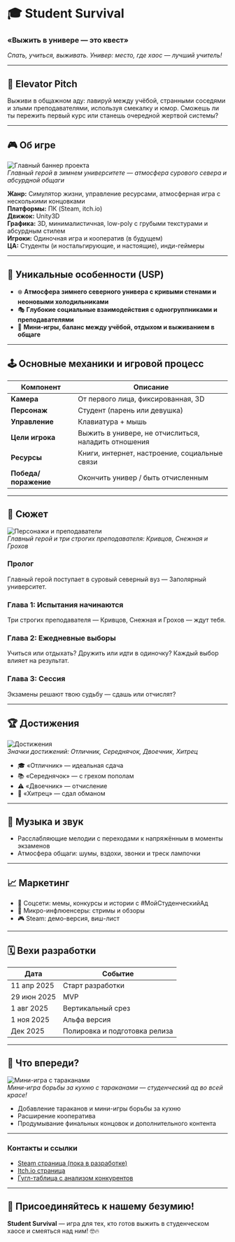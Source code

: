 # 🎓 Student Survival  
### «Выжить в универе — это квест»  
*Спать, учиться, выживать. Универ: место, где хаос — лучший учитель!*

---

## 🚀 Elevator Pitch  
Выживи в общажном аду: лавируй между учёбой, странными соседями и злыми преподавателями, используя смекалку и юмор. Сможешь ли ты пережить первый курс или станешь очередной жертвой системы?

---

## 🎮 Об игре

![Главный баннер проекта](https://example.com/banner-student-survival.png)  
*Главный герой в зимнем университете — атмосфера сурового севера и абсурдной общаги*

**Жанр:** Симулятор жизни, управление ресурсами, атмосферная игра с несколькими концовками  
**Платформы:** ПК (Steam, itch.io)  
**Движок:** Unity3D  
**Графика:** 3D, минималистичная, low-poly с грубыми текстурами и абсурдным стилем  
**Игроки:** Одиночная игра и кооператив (в будущем)  
**ЦА:** Студенты (и ностальгирующие, и настоящие), инди-геймеры

---

## 🌟 Уникальные особенности (USP)

- ❄️ **Атмосфера зимнего северного универа с кривыми стенами и неоновыми холодильниками**  
- 🎭 **Глубокие социальные взаимодействия с одногруппниками и преподавателями**  
- 🎲 **Мини-игры, баланс между учёбой, отдыхом и выживанием в общаге**

---

## 🕹️ Основные механики и игровой процесс

| Компонент          | Описание                                     |
|--------------------|----------------------------------------------|
| **Камера**         | От первого лица, фиксированная, 3D           |
| **Персонаж**       | Студент (парень или девушка)                   |
| **Управление**     | Клавиатура + мышь                             |
| **Цели игрока**    | Выжить в универе, не отчислиться, наладить отношения |
| **Ресурсы**        | Книги, интернет, настроение, социальные связи |
| **Победа/поражение** | Окончить универ / быть отчисленным          |

---

## 📖 Сюжет

![Персонажи и преподаватели](https://example.com/characters-teachers.png)  
*Главный герой и три строгих преподавателя: Кривцов, Снежная и Грохов*

### Пролог  
Главный герой поступает в суровый северный вуз — Заполярный университет.

### Глава 1: Испытания начинаются  
Три строгих преподавателя — Кривцов, Снежная и Грохов — ждут тебя.

### Глава 2: Ежедневные выборы  
Учиться или отдыхать? Дружить или идти в одиночку? Каждый выбор влияет на результат.

### Глава 3: Сессия  
Экзамены решают твою судьбу — сдашь или отчислят?

---

## 🏆 Достижения

![Достижения](https://example.com/achievements-icons.png)  
*Значки достижений: Отличник, Середнячок, Двоечник, Хитрец*

- 🎓 «Отличник» — идеальная сдача  
- 📚 «Середнячок» — с грехом пополам  
- ⚠️ «Двоечник» — отчисление  
- 🤫 «Хитрец» — сдал обманом

---

## 🎵 Музыка и звук

- Расслабляющие мелодии с переходами к напряжённым в моменты экзаменов  
- Атмосфера общаги: шумы, вздохи, звонки и треск лампочки

---

## 📈 Маркетинг

- 📱 Соцсети: мемы, конкурсы и истории с #МойСтуденческийАд  
- 🎥 Микро-инфлюенсеры: стримы и обзоры  
- 🎮 Steam: демо-версия, виш-лист

---

## 🗓️ Вехи разработки

| Дата           | Событие                          |
|----------------|----------------------------------|
| 11 апр 2025    | Старт разработки                 |
| 29 июн 2025    | MVP                             |
| 1 авг 2025     | Вертикальный срез               |
| 1 ноя 2025     | Альфа версия                   |
| Дек 2025       | Полировка и подготовка релиза  |

---

## 🔮 Что впереди?

![Мини-игра с тараканами](https://example.com/cockroach-minigame.png)  
*Мини-игра борьбы за кухню с тараканами — студенческий ад во всей красе!*

- Добавление тараканов и мини-игры борьбы за кухню  
- Расширение кооператива  
- Продумывание финальных концовок и дополнительного контента

---

### Контакты и ссылки

- [Steam страница (пока в разработке)](https://steam.example.com)  
- [Itch.io страница](https://itch.io/example)  
- [Гугл-таблица с анализом конкурентов](https://docs.google.com/spreadsheets/d/1JuagGJ5RVgGa_wwWow4ZLKXJrXJ6XcigFB2TD_v0F1k/edit?gid=0)

---

## 📢 Присоединяйтесь к нашему безумию!  
**Student Survival** — игра для тех, кто готов выжить в студенческом хаосе и смеяться над ним! 🤓🔥
